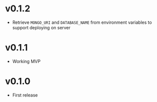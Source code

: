 # v0.1.2
- Retrieve `MONGO_URI` and `DATABASE_NAME` from environment variables to
  support deploying on server
# v0.1.1
- Working MVP
# v0.1.0
- First release